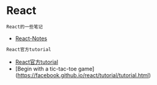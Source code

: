 # React

```JavaScript
React的一些笔记
```
* [React-Notes](https://github.com/benny201/React/tree/master/React-notes)

```JavaScript
React官方tutorial
```
* [React官方tutorial](https://facebook.github.io/react/docs/hello-world.html)
* [Begin with a tic-tac-toe game] (https://facebook.github.io/react/tutorial/tutorial.html)
